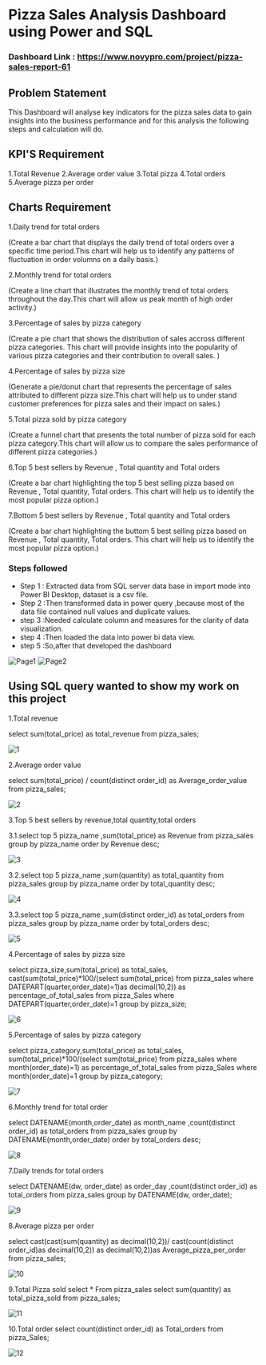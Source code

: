 #  Pizza Sales Analysis Dashboard using Power and SQL

### Dashboard Link : https://www.novypro.com/project/pizza-sales-report-61
## Problem Statement

This Dashboard will analyse key indicators for the pizza sales data to gain insights into the business performance and for this analysis the following steps and calculation will do.

## KPI'S Requirement

1.Total Revenue
2.Average order value
3.Total pizza
4.Total orders
5.Average pizza per order

## Charts Requirement

1.Daily trend for total orders


(Create a bar chart that displays the daily trend of total orders over a specific time period.This chart will help us to identify any patterns of fluctuation in order volumns on a daily basis.)

2.Monthly trend for total orders

(Create a line chart that illustrates the monthly trend of total orders throughout the day.This chart will allow us peak month of high order activity.)

3.Percentage of sales by pizza category

(Create a pie chart that shows the distribution of sales accross different pizza categories. This chart will provide insights into the popularity of various pizza categories and their contribution to overall sales. )

4.Percentage of sales by pizza size

(Generate a pie/donut chart that represents the percentage of sales attributed to different pizza size.This chart will help us to under stand customer preferences for pizza sales and their impact on sales.)

5.Total pizza sold by pizza category

(Create a funnel chart that presents the total number of pizza sold for each pizza category.This chart will allow us to compare the sales performance of different pizza categories.)

6.Top 5 best sellers by Revenue , Total quantity and Total orders

(Create a bar chart highlighting the top 5 best selling pizza based on Revenue , Total quantity, Total orders. This chart will help us to identify the most popular pizza option.)

7.Bottom 5 best sellers by  Revenue , Total quantity and Total orders

(Create a bar chart highlighting the buttom 5 best selling pizza based on Revenue , Total quantity, Total orders. This chart will help us to identify the most popular pizza option.)

### Steps followed 

- Step 1 : Extracted data from SQL server data base in import mode into Power BI Desktop, dataset is a csv file.
- Step 2 :Then transformed data in power query ,because most of the data file contained null values and duplicate values.
- step 3 :Needed calculate column and measures for the clarity of data visualization.
- step 4 :Then loaded the data into power bi data view.
- step 5 :So,after that developed the dashboard

![Page1](https://github.com/pravalenka/Pizza_Sales_Analysis_Dashboard/assets/120097217/178b11c5-9123-46ce-8588-9a983d3e6257)
![Page2](https://github.com/pravalenka/Pizza_Sales_Analysis_Dashboard/assets/120097217/2c1604b4-4693-4e19-85e7-9e767466f567)

## Using SQL query wanted to show my work on this project

1.Total revenue

select sum(total_price) as total_revenue from pizza_sales;

![1](https://github.com/pravalenka/Pizza_Sales_Analysis_Dashboard/assets/120097217/5fcbc4d0-b248-4f0f-bcf6-0728c249e07d)

2.Average order value

select sum(total_price) / count(distinct order_id) as Average_order_value from pizza_sales;

![2](https://github.com/pravalenka/Pizza_Sales_Analysis_Dashboard/assets/120097217/1e3049d5-374d-41c3-9f9a-f5f8b9595c27)

3.Top 5 best sellers by revenue,total quantity,total orders

3.1.select top 5 pizza_name ,sum(total_price) as Revenue from pizza_sales
group by pizza_name order by 
 Revenue desc;
 
 ![3](https://github.com/pravalenka/Pizza_Sales_Analysis_Dashboard/assets/120097217/a87c11dd-5547-4b11-887a-701d7c58d1a2)

3.2.select top 5 pizza_name ,sum(quantity) as total_quantity from pizza_sales
group by pizza_name order by 
total_quantity desc;

![4](https://github.com/pravalenka/Pizza_Sales_Analysis_Dashboard/assets/120097217/3f876e91-d3d0-4a77-9df6-7af06a2ab760)

3.3.select top 5 pizza_name ,sum(distinct order_id) as total_orders from pizza_sales
group by pizza_name order by 
total_orders desc;

![5](https://github.com/pravalenka/Pizza_Sales_Analysis_Dashboard/assets/120097217/8d715d05-4b2b-42c8-8ab4-6fdb6c2947c9)

4.Percentage of sales by pizza size

select pizza_size,sum(total_price) as total_sales,
cast(sum(total_price)*100/(select sum(total_price) from pizza_sales where DATEPART(quarter,order_date)=1)as decimal(10,2)) as percentage_of_total_sales from pizza_Sales
where DATEPART(quarter,order_date)=1
group by pizza_size;

 ![6](https://github.com/pravalenka/Pizza_Sales_Analysis_Dashboard/assets/120097217/728fc641-5f46-43cb-8087-d8b992c6874d)

5.Percentage of sales by pizza category

select pizza_category,sum(total_price) as total_sales,
sum(total_price)*100/(select sum(total_price) from pizza_sales where month(order_date)=1) as percentage_of_total_sales from pizza_Sales
where month(order_date)=1
group by pizza_category;

![7](https://github.com/pravalenka/Pizza_Sales_Analysis_Dashboard/assets/120097217/12d657ce-64b3-488b-896f-fdd0f14d89a3)

6.Monthly trend for total order

select DATENAME(month,order_date) as month_name ,count(distinct order_id) as total_orders from pizza_sales group by DATENAME(month,order_date) order by total_orders desc;

![8](https://github.com/pravalenka/Pizza_Sales_Analysis_Dashboard/assets/120097217/5bf60d1d-059a-4a26-bc48-e0a908771790)

7.Daily trends for total orders

select DATENAME(dw, order_date) as order_day ,count(distinct order_id) as total_orders from pizza_sales group by DATENAME(dw, order_date);

 ![9](https://github.com/pravalenka/Pizza_Sales_Analysis_Dashboard/assets/120097217/42f4551e-7aeb-4cd3-8ea9-79ffc03bf726)

8.Average pizza per order

select cast(cast(sum(quantity) as decimal(10,2))/ cast(count(distinct order_id)as decimal(10,2)) as decimal(10,2))as Average_pizza_per_order from pizza_sales;

![10](https://github.com/pravalenka/Pizza_Sales_Analysis_Dashboard/assets/120097217/dc9febbd-8dee-4131-8fb3-7c5544c152d9)

9.Total Pizza sold
select * From pizza_sales
select sum(quantity) as total_pizza_sold from pizza_sales;

![11](https://github.com/pravalenka/Pizza_Sales_Analysis_Dashboard/assets/120097217/6e352fdf-e96e-4d6e-b665-22c1f71fe35d)

10.Total order
select count(distinct order_id) as Total_orders from pizza_Sales;

![12](https://github.com/pravalenka/Pizza_Sales_Analysis_Dashboard/assets/120097217/ea5b53f3-b5da-41b5-9e03-7079eca0e6c4)


  
